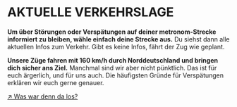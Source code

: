 AKTUELLE VERKEHRSLAGE
==========

**Um über Störungen oder Verspätungen auf deiner metronom-Strecke informiert zu bleiben, wähle einfach deine Strecke aus.**
Du siehst dann alle aktuellen Infos zum Verkehr. Gibt es keine Infos, fährt der Zug wie geplant.

**Unsere Züge fahren mit 160 km/h durch Norddeutschland und bringen dich sicher ans Ziel.**
Manchmal sind wir aber nicht pünktlich. Das ist für euch ärgerlich, und für uns auch. Die häufigsten Gründe für Verspätungen erklären wir euch gerne genauer.

[↗ Was war denn da los?](https://www.der-metronom.de/service/was-war-denn-da-los/)
